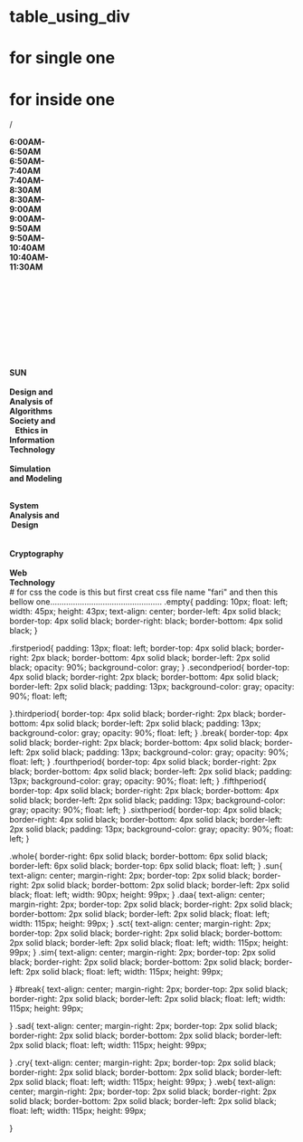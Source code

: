 # table_using_div
# for single one
# for inside one
<!DOCTYPE html>
<html>
<head>
<title>
fari
</title>
<link rel="stylesheet" type="text/css" href="fari.css">
<div class="empty">
    <p>/</p>
</div>
<div class="firstperiod">
   <b> 6:00AM-<br>6:50AM </b>
</div>
<div class="secondperiod">
   <b> 6:50AM-<br>7:40AM </b>
</div>
<div class="thirdperiod">
   <b> 7:40AM-<br>8:30AM </b>
</div>
<div class="break">
    <b> 8:30AM-<br>9:00AM </b>
</div>
<div class="fourthperiod">
    <b> 9:00AM-<br>9:50AM </b>
</div>
<div class="fifthperiod">
   <b> 9:50AM-<br>10:40AM </b>
</div>
<div class="sixthperiod">
    <b> 10:40AM-<br>11:30AM </b>
</div>


<br>
<br>
<br>
<br>
<br>
<br>
<br>
<br>


<div class="whole">
    <div class="sun">
        <b><br><br>SUN</b>
    </div>
    <div class="daa">
        <b><br>Design and <BR>Analysis of <BR>Algorithms</b>
    </div>
    <div class="sct">
        <b>Society and<br>&nbsp;&nbsp;&nbsp;Ethics in<br>Information<br>Technology</b>
    </div>
    <div class="sim">
        <b>&nbsp;&nbsp;<br>Simulation<br>and Modeling</b>
    </div>
    <div id="break">
        <p></p>
    </div>
    <div class="sad">
        <b>&nbsp;<br>System<br>Analysis and<br>&nbsp;Design</b>
    </div>
    <div class="cry">
        <b><br><br>Cryptography</b>
    </div>
    <div class="web">
        <b>&nbsp;<br>Web<br>Technology</b>
    </div>
</div>

</head>
</body>
# for css the code is this but first creat css file name "fari" and then this bellow one.................................................
  .empty{
    padding: 10px;
    float: left;
    width: 45px;
    height: 43px;
    text-align: center;
    border-left: 4px solid black;
    border-top: 4px solid black;
    border-right: black;
    border-bottom: 4px solid black;
}

.firstperiod{
    padding: 13px;
    float: left;
    border-top: 4px solid black;
    border-right: 2px black;
    border-bottom: 4px solid black;
    border-left: 2px solid black;
    opacity: 90%;
    background-color: gray;
}
.secondperiod{
    border-top: 4px solid black;
    border-right: 2px black;
    border-bottom: 4px solid black;
    border-left: 2px solid black;
    padding: 13px;
    background-color: gray;
    opacity: 90%;
    float: left;

}.thirdperiod{
    border-top: 4px solid black;
    border-right: 2px black;
    border-bottom: 4px solid black;
    border-left: 2px solid black;
    padding: 13px;
    background-color: gray;
    opacity: 90%;
    float: left;
}
.break{
    border-top: 4px solid black;
    border-right: 2px black;
    border-bottom: 4px solid black;
    border-left: 2px solid black;
    padding: 13px;
    background-color: gray;
    opacity: 90%;
    float: left;
}
.fourthperiod{
    border-top: 4px solid black;
    border-right: 2px black;
    border-bottom: 4px solid black;
    border-left: 2px solid black;
    padding: 13px;
    background-color: gray;
    opacity: 90%;
    float: left;
}
.fifthperiod{
    border-top: 4px solid black;
    border-right: 2px black;
    border-bottom: 4px solid black;
    border-left: 2px solid black;
    padding: 13px;
    background-color: gray;
    opacity: 90%;
    float: left;
}
.sixthperiod{
    border-top: 4px solid black;
    border-right: 4px solid black;
    border-bottom: 4px solid black;
    border-left: 2px solid black;
    padding: 13px;
    background-color: gray;
    opacity: 90%;
    float: left;
}






.whole{
    border-right: 6px solid black;
    border-bottom: 6px solid black;
    border-left: 6px solid black;
    border-top: 6px solid black;
    float: left;
}
.sun{
    text-align: center;
    margin-right: 2px;
    border-top: 2px solid black;
    border-right: 2px solid black;
    border-bottom: 2px solid black;
    border-left: 2px solid black;
    float: left;
    width: 90px;
    height: 99px;
}
.daa{
    text-align: center;
    margin-right: 2px;
    border-top: 2px solid black;
    border-right: 2px solid black;
    border-bottom: 2px solid black;
    border-left: 2px solid black;
    float: left;
    width: 115px;
    height: 99px;
}
.sct{
    text-align: center;
    margin-right: 2px;
    border-top: 2px solid black;
    border-right: 2px solid black;
    border-bottom: 2px solid black;
    border-left: 2px solid black;
    float: left;
    width: 115px;
    height: 99px;
}
.sim{
    text-align: center;
    margin-right: 2px;
    border-top: 2px solid black;
    border-right: 2px solid black;
    border-bottom: 2px solid black;
    border-left: 2px solid black;
    float: left;
    width: 115px;
    height: 99px;
    
}
#break{
    text-align: center;
    margin-right: 2px;
    border-top: 2px solid black;
    border-right: 2px solid black;
    border-left: 2px solid black;
    float: left;
    width: 115px;
    height: 99px;
   
}
.sad{
    text-align: center;
    margin-right: 2px;
    border-top: 2px solid black;
    border-right: 2px solid black;
    border-bottom: 2px solid black;
    border-left: 2px solid black;
    float: left;
    width: 115px;
    height: 99px;
  
}
.cry{
    text-align: center;
    margin-right: 2px;
    border-top: 2px solid black;
    border-right: 2px solid black;
    border-bottom: 2px solid black;
    border-left: 2px solid black;
    float: left;
    width: 115px;
    height: 99px;
}
.web{
    text-align: center;
    margin-right: 2px;
    border-top: 2px solid black;
    border-right: 2px solid black;
    border-bottom: 2px solid black;
    border-left: 2px solid black;
    float: left;
    width: 115px;
    height: 99px;
   
}
